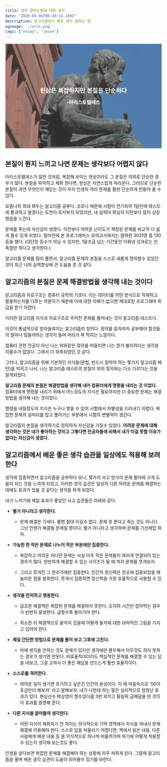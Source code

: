 ```yaml
---
title: 생각 잘하는법에 대한 생각
date: "2020-04-06T06:40:32.169Z"
description: 알고리즘에서 배운 생각 잘하는 법 
ogimage: './aris.png'
tags: ["essay", "jesse"]
---
```



![quotepicture](./aris.png)


## 본질이 뭔지 느끼고 나면 문제는 생각보다 어렵지 않다

아리스토텔레스가 말한 것처럼, 복잡해 보이는 현상이라도 그 본질은 의외로 단순한 경우가 많다. 본질을 파악하고 체화 한다면, 현상은 자연스럽게 따라온다. 그러므로 단순한 본질이 과연 무엇인지 깨닫는 것이 우리 인생의 여러 문제를 훨씬 단순하게 만들어 줄 수 있다. 

요즘나의 최대 화두는 알고리즘 공부다. 코로나 때문에 시험이 연기되어 1달만에 테스트에 통과하고 말겠다는 도전이 흐지부지 되었지만, 내 실력이 확실히 이전보다 많이 성장했음을 느낀다.

문제를 푸는데 자신감이 생겼다. 이전보다 어려운 난이도가 책정된 문제를 비교적 더 쉽게 풀수 있게 되었다. 얼마전에 본 프로그래머스 모의고사에서는 참여한 3031명 중 130등을 했다. (대단한 등수가 아닐 수 있지만, 1달조금 넘는 기간동안 이뤄낸 성과로는 만족할만 하다고 생각한다.)

알고리즘 문제를 많이 풀면서, 알고리즘 문제의 본질을 스스로 새롭게 정의할수 있었던 것이 최근 나의 실력향상에 큰 도움을 준 것 같다.  

## 알고리즘의 본질은 문제 해결방법을 생각해 내는 것이다

알고리즘과 자료구조는 컴퓨터 공학의 기초다. 이는 데이터를 어떤 방식으로 적재하고 활용하는지를 다루는 학문이기 때문에 이에 대한 이해가 없으면 제대로된 프로그래머 취급을 받기 어렵다.

이러한 알고리즘 지식과 자료구조로 주어진 문제를 풀어내는 것이 알고리즘 테스트다.

이것이 통념적으로 받아들여지는 알고리즘의 정의다. 정의를 듣자마자 공부해야 할것들이 얼마나 많을까하는 생각이 들며 머리가 꽉 막히는 느낌이다. 

컴퓨터 관련 전공이 아닌 나는 위와같은 정의를 떠올리면 나는 뭔가 불리하다는 생각을 지울수가 없었다. 그래서 더 위축되었던 것 같다. 

그러나, 알고리즘을 위해 기본적인 지식들(문법, 반드시 알아야 하는 몇가지 알고리즘 페턴)을 익히고 나서, 나는 알고리즘 테스트의 본질이 위의 정의와는 다소 다르다는 것을 알게되었다. 

**알고리즘 문제의 본질은 해결방법을 생각해 내어 컴퓨터에게 명령을 내리는 것 이었다.** 컴퓨터에게 명령을 내리기 위해서 어느정도의 지식은 필요하지만 더 중요한 문제는 해결방법을 생각해 내는 것이었다.

명령을 내릴정도의 지식은 누구나 쌓을 수 있어 시험에서 차별성을 드러내기 어렵다. 복잡한 문제의 실마리를 잡고 풀어가는 부분에서 시험의 변별력이 생긴다. 

알고리즘의 본질을 생각하기로 정의하자 자신감을 가질수 있었다. **어려운 문제에 대해 생각하는 것은 내가 좋아하는 것이고 그렇다면 전공자들에 비해서 내가 이걸 못할 이유가 없다는 자신감이 생겼다.** 


## 알고리즘에서 배운 좋은 생각 습관을 일상에도 적용해 보려 한다

생각에 집중하면서 알고리즘을 공부하다 보니, 몇가지 사고 방식이 문제 풀이에 크게 도움이 되는 것을 느끼게 되었고, 이러한 생각 습관은 일상의 다른 어려운 문제를 해결하는 데에도 효과가 있을 것 같다는 생각을 하게 되었다. 

내가 느끼기에 제일 효과가 좋았던 사고 습관들은 아래와 같다. 

- **별거 아니라고 생각한다.**

    - 문제 해결은 기세다. 쫄면 절대 이길수 없다. 문제 못 푼다고 죽는 것도 아니다. 그냥 언젠가 해결될 문제일 뿐이다. 별거 아니라고 생각하며 문제를 기선제압 하자.
- **가능한 한 작은 문제로 나누어 작은 부분에만 집중한다.**
    -  복잡하고 어려운 커다란 문제는 사실 아주 작은 문제들이 여러개 연결되어 있는 경우가 많다. 만만하게 해결할 수 있는 사이즈가 될 때 까지 문제를 쪼개보자. 

    - 그리고 쪼개진 그 한조각에만 집중한다. 인간의 정신력은 한곳에 집중되었을 때 놀라운 힘을 발휘한다. 쪼개서 집중하면 정신력을 가장 효율적으로 사용할 수 있다.
- **생각을 먼저하고 행동한다.**
    -  급조한 해결책은 복잡한 문제를 해결하지 못한다. 오히려 시간만 잡아먹는 경우가 빈번히 발생한다. 급할수록 돌아가야 한다. 

    - 최소한 이 해결책으로 끝까지 갔을때 어떻게 될지에 대한 대략적인 그림을 가지고 있어야 한다.
- **제일 간단한 방법으로 문제를 풀어 보고 그후에 고친다.**
    - 아예 생각을 안하는 것도 문제가 있지만 생각에만 몰두해서 아무것도 하지 못하는 경우가 생기면 안된다. 비효율적이더라도 핵심적인 문제를 해결할 수 있는 답을 내보고, 그걸 고쳐서 더 좋은 해답을 만드는게 훨씬 효율적이다.
- **스스로를 격려한다.**
    -  여려운 일이 생기면 포기하고 싶은건 인간의 본성이다. 이 때 마음속으로 '00아 조금만더 해보자' 라고 말해보자. 내가 나한테 하는 말은 심리적으로 엄청난 효과가 있다. 펜싱선수 박상영이 할수있다를 3번 외치고 올림픽 금매달을 딴 것이 이 효과를 증명해 준다. 
- **다른 지식을 끌어들여 생각한다.**
    - 어떤 지식이 체화되기 전 까지는 의식적으로 기억 영역에서 지식을 꺼내서 문제 해결에 이용해야 한다. 스스로 답을 떠올리기 어렵다면, 책에서 읽은 내용, 다른 사람에게 배운 내용 등 을 의식적으로 하나씩 떠올려가며 여기에 어떻게 적용할 수 있는지 생각해 보는것도 좋다.

인생을 살다보면 복잡한 문제를 해결해야 하는 상황에 자주 처하게 된다. 그럴때 알고리즘을 풀며 배운 생각 습관이 도움이 되어줄수 있기를 바란다. 